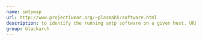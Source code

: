```yaml
---
name: smtpmap
url: http://www.projectiwear.org/~plasmahh/software.html
description: to identify the running smtp software on a given host. URL : http://www.projectiwear.org/~plasmahh/software.html Groups : blackarch blackarch-fingerprint
group: blackarch
---
```

